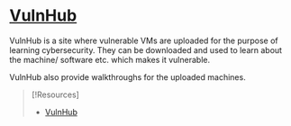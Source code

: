 
# [VulnHub](https://www.vulnhub.com)
VulnHub is a site where vulnerable VMs are uploaded for the purpose of learning cybersecurity. They can be downloaded and used to learn about the machine/ software etc. which makes it vulnerable.

VulnHub also provide walkthroughs for the uploaded machines.

> [!Resources]
> - [VulnHub](https://www.vulnhub.com)

